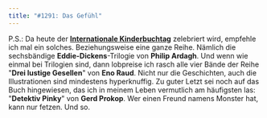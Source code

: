```yaml
---
title: "#1291: Das Gefühl"
---
```


P.S.:
Da heute der <a href="http://www.fonflatter.de/dateien/kalender_fonflatter_2009.pdf"><strong>Internationale Kinderbuchtag</strong></a> zelebriert wird, empfehle ich mal ein solches. Beziehungsweise eine ganze Reihe. Nämlich die sechsbändige <strong>Eddie-Dickens</strong>-Trilogie von <strong>Philip Ardagh</strong>. 
Und wenn wie einmal bei Trilogien sind, dann lobpreise ich rasch alle vier Bände der Reihe "<strong>Drei lustige Gesellen</strong>" von <strong>Eno Raud</strong>. Nicht nur die Geschichten, auch die Illustrationen sind mindestens hyperknuffig.
Zu guter Letzt sei noch auf das Buch hingewiesen, das ich in meinem Leben vermutlich am häufigsten las: "<strong>Detektiv Pinky</strong>" von <strong>Gerd Prokop</strong>. Wer einen Freund namens Monster hat, kann nur fetzen.
Und so.
